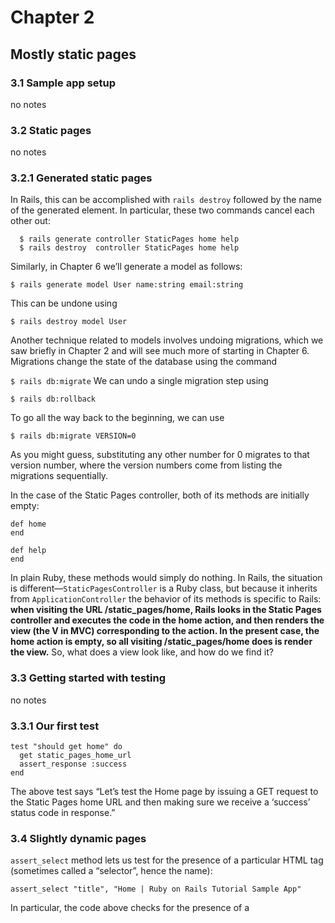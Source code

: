# Chapter 2
## Mostly static pages
### 3.1 Sample app setup
no notes
### 3.2 Static pages
no notes
### 3.2.1 Generated static pages
In Rails, this can be accomplished with `rails destroy` followed by the name of the generated element. In particular, these two commands cancel each other out:
```
  $ rails generate controller StaticPages home help
  $ rails destroy  controller StaticPages home help
```
Similarly, in Chapter 6 we’ll generate a model as follows:

`$ rails generate model User name:string email:string`

This can be undone using

`$ rails destroy model User`

Another technique related to models involves undoing migrations, which we saw briefly in Chapter 2 and will see much more of starting in Chapter 6. Migrations change the state of the database using the command

`$ rails db:migrate`
We can undo a single migration step using

`$ rails db:rollback`

To go all the way back to the beginning, we can use

`$ rails db:migrate VERSION=0`

As you might guess, substituting any other number for 0 migrates to that version number, where the version numbers come from listing the migrations sequentially.

In the case of the Static Pages controller, both of its methods are initially empty:

```
def home
end

def help
end
```

In plain Ruby, these methods would simply do nothing. In Rails, the situation is different—`StaticPagesController` is a Ruby class, but because it inherits from `ApplicationController` the behavior of its methods is specific to Rails: **when visiting the URL /static_pages/home, Rails looks in the Static Pages controller and executes the code in the home action, and then renders the view (the V in MVC) corresponding to the action. In the present case, the home action is empty, so all visiting /static_pages/home does is render the view.** So, what does a view look like, and how do we find it?

### 3.3 Getting started with testing
no notes
### 3.3.1 Our first test

```
test "should get home" do
  get static_pages_home_url
  assert_response :success
end
```
The above test says “Let’s test the Home page by issuing a GET request to the Static Pages home URL and then making sure we receive a ‘success’ status code in response.”

### 3.4 Slightly dynamic pages
`assert_select` method lets us test for the presence of a particular HTML tag (sometimes called a “selector”, hence the name):

`assert_select "title", "Home | Ruby on Rails Tutorial Sample App"`

In particular, the code above checks for the presence of a <title> tag containing the string “Home | Ruby on Rails Tutorial Sample App”

### 3.4.4 Setting the root route

